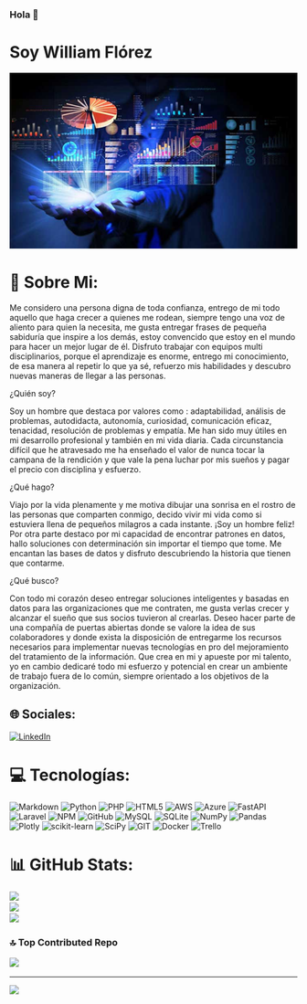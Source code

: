 ### Hola 👋

# Soy William Flórez

![Alt text](big-data-gestion-de-informacion.jpg)



# 💫 Sobre Mi:
Me considero una persona digna de toda confianza, entrego de mi todo aquello que haga crecer a quienes me rodean, siempre tengo una voz de aliento para quien la necesita, me gusta entregar frases de pequeña sabiduría que inspire a los demás, estoy convencido que estoy en el mundo para hacer un mejor lugar de él. Disfruto trabajar con equipos multi disciplinarios, porque el aprendizaje es enorme, entrego mi conocimiento, de esa manera al repetir lo que ya sé, refuerzo mis habilidades y descubro nuevas maneras de llegar a las personas.

¿Quién soy?

Soy un hombre que destaca por valores como : adaptabilidad, análisis de problemas, autodidacta, autonomía, curiosidad, comunicación eficaz, tenacidad, resolución de problemas y empatía. Me han sido muy útiles en mi desarrollo profesional y también en mi vida diaria. Cada circunstancia difícil que he atravesado me ha enseñado el valor de nunca tocar la campana de la rendición y que vale la pena luchar por mis sueños y pagar el precio con disciplina y esfuerzo.

¿Qué hago?

Viajo por la vida plenamente y me motiva dibujar una sonrisa en el rostro de las personas que comparten conmigo, decido vivir mi vida como si estuviera llena de pequeños milagros a cada instante. ¡Soy un hombre feliz! Por otra parte destaco por mi capacidad de encontrar patrones en datos, hallo soluciones con determinación sin importar el tiempo que tome. Me encantan las bases de datos y disfruto descubriendo la historia que tienen que contarme.

¿Qué busco?

Con todo mi corazón deseo entregar soluciones inteligentes y basadas en datos para las organizaciones que me contraten, me gusta verlas crecer y alcanzar el sueño que sus socios tuvieron al crearlas. Deseo hacer parte de una compañía de puertas abiertas donde se valore la idea de sus colaboradores y donde exista la disposición de entregarme los recursos necesarios para implementar nuevas tecnologías en pro del mejoramiento del tratamiento de la información. Que crea en mi y apueste por mi talento, yo en cambio dedicaré todo mi esfuerzo y potencial en crear un ambiente de trabajo fuera de lo común, siempre orientado a los objetivos de la organización.


## 🌐 Sociales:
[![LinkedIn](https://img.shields.io/badge/LinkedIn-%230077B5.svg?logo=linkedin&logoColor=white)](https://linkedin.com/in/www.linkedin.com/in/william-a-flórez-p-datascientist) 

# 💻 Tecnologías:
![Markdown](https://img.shields.io/badge/markdown-%23000000.svg?style=for-the-badge&logo=markdown&logoColor=white) ![Python](https://img.shields.io/badge/python-3670A0?style=for-the-badge&logo=python&logoColor=ffdd54) ![PHP](https://img.shields.io/badge/php-%23777BB4.svg?style=for-the-badge&logo=php&logoColor=white) ![HTML5](https://img.shields.io/badge/html5-%23E34F26.svg?style=for-the-badge&logo=html5&logoColor=white) ![AWS](https://img.shields.io/badge/AWS-%23FF9900.svg?style=for-the-badge&logo=amazon-aws&logoColor=white) ![Azure](https://img.shields.io/badge/azure-%230072C6.svg?style=for-the-badge&logo=azure-devops&logoColor=white) ![FastAPI](https://img.shields.io/badge/FastAPI-005571?style=for-the-badge&logo=fastapi) ![Laravel](https://img.shields.io/badge/laravel-%23FF2D20.svg?style=for-the-badge&logo=laravel&logoColor=white) ![NPM](https://img.shields.io/badge/NPM-%23000000.svg?style=for-the-badge&logo=npm&logoColor=white) ![GitHub](https://img.shields.io/badge/GitHub-%23121011.svg?style=for-the-badge&logo=github&logoColor=white) ![MySQL](https://img.shields.io/badge/mysql-%2300f.svg?style=for-the-badge&logo=mysql&logoColor=white) ![SQLite](https://img.shields.io/badge/sqlite-%2307405e.svg?style=for-the-badge&logo=sqlite&logoColor=white) ![NumPy](https://img.shields.io/badge/numpy-%23013243.svg?style=for-the-badge&logo=numpy&logoColor=white) ![Pandas](https://img.shields.io/badge/pandas-%23150458.svg?style=for-the-badge&logo=pandas&logoColor=white) ![Plotly](https://img.shields.io/badge/Plotly-%233F4F75.svg?style=for-the-badge&logo=plotly&logoColor=white) ![scikit-learn](https://img.shields.io/badge/scikit--learn-%23F7931E.svg?style=for-the-badge&logo=scikit-learn&logoColor=white) ![SciPy](https://img.shields.io/badge/SciPy-%230C55A5.svg?style=for-the-badge&logo=scipy&logoColor=%white) ![GIT](https://img.shields.io/badge/Git-fc6d26?style=for-the-badge&logo=git&logoColor=white) ![Docker](https://img.shields.io/badge/docker-%230db7ed.svg?style=for-the-badge&logo=docker&logoColor=white) ![Trello](https://img.shields.io/badge/Trello-%23026AA7.svg?style=for-the-badge&logo=Trello&logoColor=white)
# 📊 GitHub Stats:
![](https://github-readme-stats.vercel.app/api?username=willflorez&theme=dark&hide_border=false&include_all_commits=true&count_private=true)<br/>
![](https://github-readme-streak-stats.herokuapp.com/?user=willflorez&theme=dark&hide_border=false)<br/>
![](https://github-readme-stats.vercel.app/api/top-langs/?username=willflorez&theme=dark&hide_border=false&include_all_commits=true&count_private=true&layout=compact)

### 🔝 Top Contributed Repo
![](https://github-contributor-stats.vercel.app/api?username=willflorez&limit=5&theme=dark&combine_all_yearly_contributions=true)

---
[![](https://visitcount.itsvg.in/api?id=willflorez&icon=0&color=0)](https://visitcount.itsvg.in)

<!-- Proudly created with GPRM ( https://gprm.itsvg.in ) -->
<!--
**willflorez/willflorez** is a ✨ _special_ ✨ repository because its `README.md` (this file) appears on your GitHub profile.

Here are some ideas to get you started:

- 🔭 I’m currently working on ...
- 🌱 I’m currently learning ...
- 👯 I’m looking to collaborate on ...
- 🤔 I’m looking for help with ...
- 💬 Ask me about ...
- 📫 How to reach me: ...
- 😄 Pronouns: ...
- ⚡ Fun fact: ...
-->
